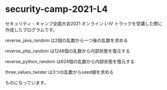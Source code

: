 # security-camp-2021-L4
セキュリティ・キャンプ全国大会2021 オンライン L-IV トラックを受講した際に作成したプログラムです。

reverse_java_random は2個の乱数から一つ後の乱数を求める

reverse_php_random は1248個の乱数から内部状態を復元する

reverse_python_random は624個の乱数から内部状態を復元する

three_values_twister は3つの乱数からseed値を求める

ものになっています。
